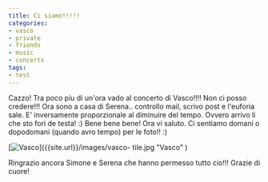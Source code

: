 ```yaml
---
title: Ci siamo!!!!!
categories:
- vasco
- private
- friends
- music
- concerts
tags:
- test
---
```

Cazzo! Tra poco piu di un'ora vado al concerto di Vasco!!!! Non ci posso
credere!!! Ora sono a casa di Serena.. controllo mail, scrivo post e l'euforia
sale. E' inversamente proporzionale al diminuire del tempo. Ovvero arrivo li
che sto fori de testa! :) Bene bene bene! Ora vi saluto. Ci sentiamo domani o
dopodomani (quando avro tempo) per le foto!! :)

[]({{site.url}}/images/vasco-tile.jpg "Vasco" )

[![Vasco]({{site.url}}/images/vasco-tile.jpg)]({{site.url}}/images/vasco-
tile.jpg "Vasco" )

Ringrazio ancora Simone e Serena che hanno permesso tutto cio!!! Grazie di
cuore!

